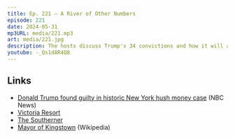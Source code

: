 ```yaml
---
title: Ep. 221 – A River of Other Numbers
episode: 221
date: 2024-05-31
mp3URL: media/221.mp3
art: media/221.jpg
description: The hosts discuss Trump's 34 convictions and how it will affect the 2024 US Presidential Election, Dennis went for a stay at Victoria Resort, and a horrible experience at a restaurant called The Southerner, including a horrible Bloody Mary, Erik quit his job and enjoyed a going away party, Dennis is overdelivering at his new contract, business expenses and tax breaks of working for one's own company, and Erik got around to the pilot of Mayor of Kingstown.
youtube: -_Qs1dAR4Q8
---
```


## Links

- [Donald Trump found guilty in historic New York hush money case](https://www.nbcnews.com/politics/donald-trump/donald-trump-verdict-hush-money-trial-rcna152492) (NBC News)
- [Victoria Resort](https://victoriaresort.com/)
- [The Southerner](https://thesouthernermi.com/)
- [Mayor of Kingstown](https://en.wikipedia.org/wiki/Mayor_of_Kingstown) (Wikipedia)
